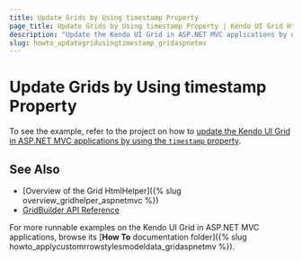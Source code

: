 ```yaml
---
title: Update Grids by Using timestamp Property
page_title: Update Grids by Using timestamp Property | Kendo UI Grid HtmlHelper
description: "Update the Kendo UI Grid in ASP.NET MVC applications by using the timestamp property."
slug: howto_updategridusingtimestamp_gridaspnetmv
---
```


# Update Grids by Using timestamp Property

To see the example, refer to the project on how to [update the Kendo UI Grid in ASP.NET MVC applications by using the `timestamp` property](https://github.com/telerik/ui-for-aspnet-mvc-examples/tree/master/grid/grid-timestamp).

## See Also

* [Overview of the Grid HtmlHelper]({% slug overview_gridhelper_aspnetmvc %})
* [GridBuilder API Reference](http://docs.telerik.com/kendo-ui/api/Kendo.Mvc.UI.Fluent/GridBuilder)

For more runnable examples on the Kendo UI Grid in ASP.NET MVC applications, browse its [**How To** documentation folder]({% slug howto_applycustomrrowstylesmodeldata_gridaspnetmv %}).
